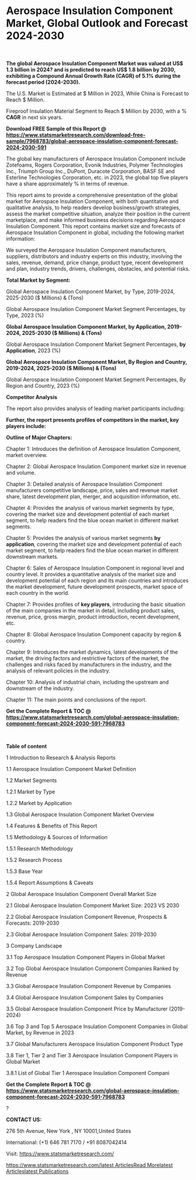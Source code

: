 <h1>Aerospace Insulation Component Market, Global Outlook and Forecast 2024-2030</h1><br/><p><strong>The global Aerospace Insulation Component Market was valued at US$ 1.3 billion in 2024? and is predicted to reach US$ 1.8 billion by 2030, exhibiting a Compound Annual Growth Rate (<strong>CAGR</strong>) of 5.1% during the forecast period (2024-2030).</strong></p>
 
 
 
 <p>The U.S. Market is Estimated at $ Million in 2023, While China is Forecast to Reach $ Million.</p>
 
 
 
 <p>Fireproof Insulation Material Segment to Reach $ Million by 2030, with a % <strong>CAGR</strong> in next six years.</p>
 
 
 
 <p><strong>Download FREE Sample of this Report @ <a href="https://www.statsmarketresearch.com/download-free-sample/7968783/global-aerospace-insulation-component-forecast-2024-2030-591">https://www.statsmarketresearch.com/download-free-sample/7968783/global-aerospace-insulation-component-forecast-2024-2030-591</a></strong></p>
 
 
 
 <p>The global key manufacturers of Aerospace Insulation Component include Zotefoams, Rogers Corporation, Evonik Industries, Polymer Technologies Inc., Triumph Group Inc., DuPont, Duracote Corporation, BASF SE and Esterline Technologies Corporation, etc. in 2023, the global top five players have a share approximately % in terms of revenue.</p>
 
 
 
 <p>This report aims to provide a comprehensive presentation of the global market for Aerospace Insulation Component, with both quantitative and qualitative analysis, to help readers develop business/growth strategies, assess the market competitive situation, analyze their position in the current marketplace, and make informed business decisions regarding Aerospace Insulation Component. This report contains market size and forecasts of Aerospace Insulation Component in global, including the following market information:</p>
 
 
 
 <p>We surveyed the Aerospace Insulation Component manufacturers, suppliers, distributors and industry experts on this industry, involving the sales, revenue, demand, price change, product type, recent development and plan, industry trends, drivers, challenges, obstacles, and potential risks.</p>
 
 
 
 <p><strong>Total Market by Segment:</strong></p>
 
 
 
 <p>Global Aerospace Insulation Component Market, by Type, 2019-2024, 2025-2030 ($ Millions) & (Tons)</p>
 
 
 
 <p>Global Aerospace Insulation Component Market Segment Percentages, by Type, 2023 (%)</p>
 
 
 
 <p><strong>Global Aerospace Insulation Component Market, <strong>by Application</strong>, 2019-2024, 2025-2030 ($ Millions) & (Tons)</strong></p>
 
 
 
 <p>Global Aerospace Insulation Component Market Segment Percentages, <strong>by Application</strong>, 2023 (%)</p>
 
 
 
 <p><strong>Global Aerospace Insulation Component Market, By Region and Country, 2019-2024, 2025-2030 ($ Millions) & (Tons)</strong></p>
 
 
 
 <p>Global Aerospace Insulation Component Market Segment Percentages, By Region and Country, 2023 (%)</p>
 
 
 
 <p><strong>Competitor Analysis</strong></p>
 
 
 
 <p>The report also provides analysis of leading market participants including:</p>
 
 
 
 <p><strong>Further, the report presents profiles of competitors in the market, <strong>key players</strong> include:</strong></p>
 
 
 
 <p><strong>Outline of Major Chapters:</strong></p>
 
 
 
 <p>Chapter 1: Introduces the definition of Aerospace Insulation Component, market overview.</p>
 
 
 
 <p>Chapter 2: Global Aerospace Insulation Component market size in revenue and volume.</p>
 
 
 
 <p>Chapter 3: Detailed analysis of Aerospace Insulation Component manufacturers competitive landscape, price, sales and revenue market share, latest development plan, merger, and acquisition information, etc.</p>
 
 
 
 <p>Chapter 4: Provides the analysis of various market segments by type, covering the market size and development potential of each market segment, to help readers find the blue ocean market in different market segments.</p>
 
 
 
 <p>Chapter 5: Provides the analysis of various market segments <strong>by application</strong>, covering the market size and development potential of each market segment, to help readers find the blue ocean market in different downstream markets.</p>
 
 
 
 <p>Chapter 6: Sales of Aerospace Insulation Component in regional level and country level. It provides a quantitative analysis of the market size and development potential of each region and its main countries and introduces the market development, future development prospects, market space of each country in the world.</p>
 
 
 
 <p>Chapter 7: Provides profiles of <strong>key players</strong>, introducing the basic situation of the main companies in the market in detail, including product sales, revenue, price, gross margin, product introduction, recent development, etc.</p>
 
 
 
 <p>Chapter 8: Global Aerospace Insulation Component capacity by region & country.</p>
 
 
 
 <p>Chapter 9: Introduces the market dynamics, latest developments of the market, the driving factors and restrictive factors of the market, the challenges and risks faced by manufacturers in the industry, and the analysis of relevant policies in the industry.</p>
 
 
 
 <p>Chapter 10: Analysis of industrial chain, including the upstream and downstream of the industry.</p>
 
 
 
 <p>Chapter 11: The main points and conclusions of the report.</p>
 
 
 
 <div><b>Get the Complete Report & TOC @ <a href="https://www.statsmarketresearch.com/global-aerospace-insulation-component-forecast-2024-2030-591-7968783">https://www.statsmarketresearch.com/global-aerospace-insulation-component-forecast-2024-2030-591-7968783</a></b></div>
 
 
 
 <p><br />
 
 <b>Table of content</b></p>
 
 
 
 <p>1 Introduction to Research & Analysis Reports<br />
 
 1.1 Aerospace Insulation Component Market Definition<br />
 
 1.2 Market Segments<br />
 
 1.2.1 Market by Type<br />
 
 1.2.2 Market by Application<br />
 
 1.3 Global Aerospace Insulation Component Market Overview<br />
 
 1.4 Features & Benefits of This Report<br />
 
 1.5 Methodology & Sources of Information<br />
 
 1.5.1 Research Methodology<br />
 
 1.5.2 Research Process<br />
 
 1.5.3 Base Year<br />
 
 1.5.4 Report Assumptions & Caveats<br />
 
 2 Global Aerospace Insulation Component Overall Market Size<br />
 
 2.1 Global Aerospace Insulation Component Market Size: 2023 VS 2030<br />
 
 2.2 Global Aerospace Insulation Component Revenue, Prospects & Forecasts: 2019-2030<br />
 
 2.3 Global Aerospace Insulation Component Sales: 2019-2030<br />
 
 3 Company Landscape<br />
 
 3.1 Top Aerospace Insulation Component Players in Global Market<br />
 
 3.2 Top Global Aerospace Insulation Component Companies Ranked by Revenue<br />
 
 3.3 Global Aerospace Insulation Component Revenue by Companies<br />
 
 3.4 Global Aerospace Insulation Component Sales by Companies<br />
 
 3.5 Global Aerospace Insulation Component Price by Manufacturer (2019-2024)<br />
 
 3.6 Top 3 and Top 5 Aerospace Insulation Component Companies in Global Market, by Revenue in 2023<br />
 
 3.7 Global Manufacturers Aerospace Insulation Component Product Type<br />
 
 3.8 Tier 1, Tier 2 and Tier 3 Aerospace Insulation Component Players in Global Market<br />
 
 3.8.1 List of Global Tier 1 Aerospace Insulation Component Compani</p>
 
 
 
 <div><b>Get the Complete Report & TOC @ <a href="https://www.statsmarketresearch.com/global-aerospace-insulation-component-forecast-2024-2030-591-7968783">https://www.statsmarketresearch.com/global-aerospace-insulation-component-forecast-2024-2030-591-7968783</a></b></div>
 
 
 
 <p>? </p>
 
 
 
 <p><b>CONTACT US:</b><br />
 
 276 5th Avenue, New York , NY 10001,United States<br />
 
 International: (+1) 646 781 7170 / +91 8087042414<br />
 
 Visit: <a href="https://www.statsmarketresearch.com/">https://www.statsmarketresearch.com/</a><br />
 
 <a href="https://gyeongbokgung.com">https://www.statsmarketresearch.com/</a><a href="https://hallyeomaritime.com">latest Articles</a><a href="https://jingwansa.com">Read More</a><a href="https://nguoiviet.jp/">latest Articles</a><a href="https://www.intelmarketresearch.com/">latest Publications</a></p>